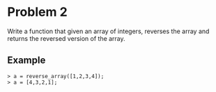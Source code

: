 # Problem 2
Write a function that given an array of integers, reverses the array and returns
the reversed version of the array.

## Example

```
> a = reverse_array([1,2,3,4]);
> a = [4,3,2,1];
```
